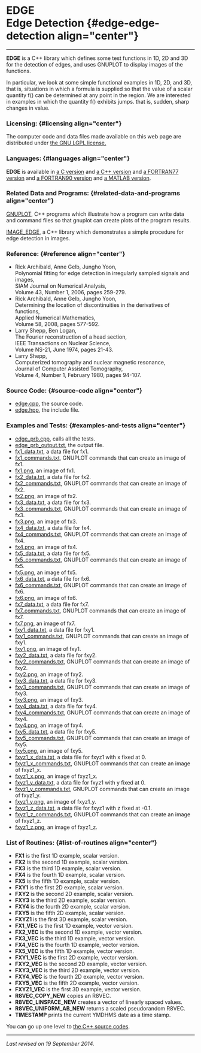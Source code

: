 EDGE\
Edge Detection {#edge-edge-detection align="center"}
==============

------------------------------------------------------------------------

**EDGE** is a C++ library which defines some test functions in 1D, 2D
and 3D for the detection of edges, and uses GNUPLOT to display images of
the functions.

In particular, we look at some simple functional examples in 1D, 2D, and
3D, that is, situations in which a formula is supplied so that the value
of a scalar quantity f() can be determined at any point in the region.
We are interested in examples in which the quantity f() exhibits jumps.
that is, sudden, sharp changes in value.

### Licensing: {#licensing align="center"}

The computer code and data files made available on this web page are
distributed under [the GNU LGPL license.](../../txt/gnu_lgpl.txt)

### Languages: {#languages align="center"}

**EDGE** is available in [a C version](../../c_src/edge/edge.md) and
[a C++ version](../../master/edge/edge.md) and [a FORTRAN77
version](../../f77_src/edge/edge.md) and [a FORTRAN90
version](../../f_src/edge/edge.md) and [a MATLAB
version](../../m_src/edge/edge.md).

### Related Data and Programs: {#related-data-and-programs align="center"}

[GNUPLOT](../../master/gnuplot/gnuplot.md), C++ programs which
illustrate how a program can write data and command files so that
gnuplot can create plots of the program results.

[IMAGE\_EDGE](../../master/image_edge/image_edge.md), a C++ library
which demonstrates a simple procedure for edge detection in images.

### Reference: {#reference align="center"}

-   Rick Archibald, Anne Gelb, Jungho Yoon,\
    Polynomial fitting for edge detection in irregularly sampled signals
    and images,\
    SIAM Journal on Numerical Analysis,\
    Volume 43, Number 1, 2006, pages 259-279.
-   Rick Archibald, Anne Gelb, Jungho Yoon,\
    Determining the location of discontinuities in the derivatives of
    functions,\
    Applied Numerical Mathematics,\
    Volume 58, 2008, pages 577-592.
-   Larry Shepp, Ben Logan,\
    The Fourier reconstruction of a head section,\
    IEEE Transactions on Nuclear Science,\
    Volume NS-21, June 1974, pages 21-43.
-   Larry Shepp,\
    Computerized tomography and nuclear magnetic resonance,\
    Journal of Computer Assisted Tomography,\
    Volume 4, Number 1, February 1980, pages 94-107.

### Source Code: {#source-code align="center"}

-   [edge.cpp](edge.cpp), the source code.
-   [edge.hpp](edge.hpp), the include file.

### Examples and Tests: {#examples-and-tests align="center"}

-   [edge\_prb.cpp](edge_prb.cpp), calls all the tests.
-   [edge\_prb\_output.txt](edge_prb_output.txt), the output file.
-   [fx1\_data.txt](fx1_data.txt), a data file for fx1.
-   [fx1\_commands.txt](fx1_commands.txt), GNUPLOT commands that can
    create an image of fx1.
-   [fx1.png](fx1.png), an image of fx1.
-   [fx2\_data.txt](fx2_data.txt), a data file for fx2.
-   [fx2\_commands.txt](fx2_commands.txt), GNUPLOT commands that can
    create an image of fx2.
-   [fx2.png](fx2.png), an image of fx2.
-   [fx3\_data.txt](fx3_data.txt), a data file for fx3.
-   [fx3\_commands.txt](fx3_commands.txt), GNUPLOT commands that can
    create an image of fx3.
-   [fx3.png](fx3.png), an image of fx3.
-   [fx4\_data.txt](fx4_data.txt), a data file for fx4.
-   [fx4\_commands.txt](fx4_commands.txt), GNUPLOT commands that can
    create an image of fx4.
-   [fx4.png](fx4.png), an image of fx4.
-   [fx5\_data.txt](fx5_data.txt), a data file for fx5.
-   [fx5\_commands.txt](fx5_commands.txt), GNUPLOT commands that can
    create an image of fx5.
-   [fx5.png](fx5.png), an image of fx5.
-   [fx6\_data.txt](fx6_data.txt), a data file for fx6.
-   [fx6\_commands.txt](fx6_commands.txt), GNUPLOT commands that can
    create an image of fx6.
-   [fx6.png](fx6.png), an image of fx6.
-   [fx7\_data.txt](fx7_data.txt), a data file for fx7.
-   [fx7\_commands.txt](fx7_commands.txt), GNUPLOT commands that can
    create an image of fx7.
-   [fx7.png](fx7.png), an image of fx7.
-   [fxy1\_data.txt](fxy1_data.txt), a data file for fxy1.
-   [fxy1\_commands.txt](fxy1_commands.txt), GNUPLOT commands that can
    create an image of fxy1.
-   [fxy1.png](fxy1.png), an image of fxy1.
-   [fxy2\_data.txt](fxy2_data.txt), a data file for fxy2.
-   [fxy2\_commands.txt](fxy2_commands.txt), GNUPLOT commands that can
    create an image of fxy2.
-   [fxy2.png](fxy2.png), an image of fxy2.
-   [fxy3\_data.txt](fxy3_data.txt), a data file for fxy3.
-   [fxy3\_commands.txt](fxy3_commands.txt), GNUPLOT commands that can
    create an image of fxy3.
-   [fxy3.png](fxy3.png), an image of fxy3.
-   [fxy4\_data.txt](fxy4_data.txt), a data file for fxy4.
-   [fxy4\_commands.txt](fxy4_commands.txt), GNUPLOT commands that can
    create an image of fxy4.
-   [fxy4.png](fxy4.png), an image of fxy4.
-   [fxy5\_data.txt](fxy5_data.txt), a data file for fxy5.
-   [fxy5\_commands.txt](fxy5_commands.txt), GNUPLOT commands that can
    create an image of fxy5.
-   [fxy5.png](fxy5.png), an image of fxy5.
-   [fxyz1\_x\_data.txt](fxyz1_x_data.txt), a data file for fxyz1 with x
    fixed at 0.
-   [fxyz1\_x\_commands.txt](fxyz1_x_commands.txt), GNUPLOT commands
    that can create an image of fxyz1\_x.
-   [fxyz1\_x.png](fxyz1_x.png), an image of fxyz1\_x.
-   [fxyz1\_y\_data.txt](fxyz1_y_data.txt), a data file for fxyz1 with y
    fixed at 0.
-   [fxyz1\_y\_commands.txt](fxyz1_y_commands.txt), GNUPLOT commands
    that can create an image of fxyz1\_y.
-   [fxyz1\_y.png](fxyz1_y.png), an image of fxyz1\_y.
-   [fxyz1\_z\_data.txt](fxyz1_z_data.txt), a data file for fxyz1 with z
    fixed at -0.1.
-   [fxyz1\_z\_commands.txt](fxyz1_z_commands.txt), GNUPLOT commands
    that can create an image of fxyz1\_z.
-   [fxyz1\_z.png](fxyz1_z.png), an image of fxyz1\_z.

### List of Routines: {#list-of-routines align="center"}

-   **FX1** is the first 1D example, scalar version.
-   **FX2** is the second 1D example, scalar version.
-   **FX3** is the third 1D example, scalar version.
-   **FX4** is the fourth 1D example, scalar version.
-   **FX5** is the fifth 1D example, scalar version.
-   **FXY1** is the first 2D example, scalar version.
-   **FXY2** is the second 2D example, scalar version.
-   **FXY3** is the third 2D example, scalar version.
-   **FXY4** is the fourth 2D example, scalar version.
-   **FXY5** is the fifth 2D example, scalar version.
-   **FXYZ1** is the first 3D example, scalar version.
-   **FX1\_VEC** is the first 1D example, vector version.
-   **FX2\_VEC** is the second 1D example, vector version.
-   **FX3\_VEC** is the third 1D example, vector version.
-   **FX4\_VEC** is the fourth 1D example, vector version.
-   **FX5\_VEC** is the fifth 1D example, vector version.
-   **FXY1\_VEC** is the first 2D example, vector version.
-   **FXY2\_VEC** is the second 2D example, vector version.
-   **FXY3\_VEC** is the third 2D example, vector version.
-   **FXY4\_VEC** is the fourth 2D example, vector version.
-   **FXY5\_VEC** is the fifth 2D example, vector version.
-   **FXYZ1\_VEC** is the first 3D example, vector version.
-   **R8VEC\_COPY\_NEW** copies an R8VEC.
-   **R8VEC\_LINSPACE\_NEW** creates a vector of linearly spaced values.
-   **R8VEC\_UNIFORM\_AB\_NEW** returns a scaled pseudorandom R8VEC.
-   **TIMESTAMP** prints the current YMDHMS date as a time stamp.

You can go up one level to [the C++ source codes](../cpp_src.md).

------------------------------------------------------------------------

*Last revised on 19 September 2014.*
